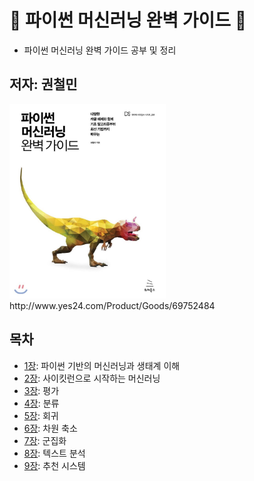# :sauropod: 파이썬 머신러닝 완벽 가이드 :sauropod:
- 파이썬 머신러닝 완벽 가이드 공부 및 정리

## 저자: 권철민
<img src="img/book_cover.jpg" width="250">
http://www.yes24.com/Product/Goods/69752484

## 목차
  * [1장](1장): 파이썬 기반의 머신러닝과 생태계 이해
  * [2장](2장): 사이킷런으로 시작하는 머신러닝
  * [3장](3장): 평가
  * [4장](4장): 분류
  * [5장](5장): 회귀
  * [6장](6장): 차원 축소
  * [7장](7장): 군집화
  * [8장](8장): 텍스트 분석
  * [9장](9장): 추천 시스템

